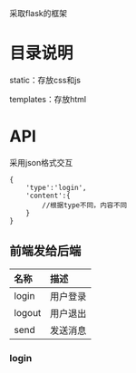 采取flask的框架

# 目录说明
static：存放css和js

templates：存放html


# API

采用json格式交互
```
{
    'type':'login',
    'content':{
        //根据type不同，内容不同
    }
}

```
## 前端发给后端
|名称|描述|
|:---|:---|
|login|用户登录|
|logout|用户退出|
|send|发送消息|
### login